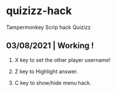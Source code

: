 # quizizz-hack
Tampermonkey Scrip hack Quizizz

## 03/08/2021 | Working !


1. X key to set the other player username!

3. Z key to Highlight answer.

4. C key to show/hide menu hack.


